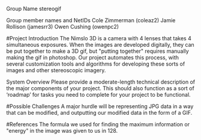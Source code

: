 Group Name
stereogif

Group member names and NetIDs
Cole Zimmerman (coleaz2)
Jamie Rollison (jamesrr3)
Owen Cushing (owenpc2)

#Project Introduction
The Nimslo 3D is a camera with 4 lenses that takes 4 simultaneous exposures. When the images are developed digitally, they can be put together to make a 3D gif, but "putting together" requires manually making the gif in photoshop. Our project automates this process, with several customization tools and algorithms for developing these sorts of images and other stereoscopic imagery.

System Overview
Please provide a moderate-length technical description of the major components of your project. This should also function as a sort of ‘roadmap’ for tasks you need to complete for your project to be functional.

#Possible Challenges
A major hurdle will be representing JPG data in a way that can be modified, and outputting our modified data in the form of a GIF. 

#References
The formula we used for finding the maximum information or "energy" in the image was given to us in 128.
